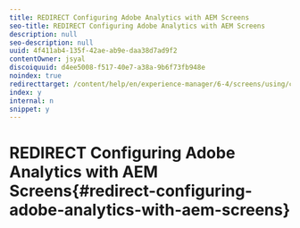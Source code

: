```yaml
---
title: REDIRECT Configuring Adobe Analytics with AEM Screens
seo-title: REDIRECT Configuring Adobe Analytics with AEM Screens
description: null
seo-description: null
uuid: 4f411ab4-135f-42ae-ab9e-daa38d7ad9f2
contentOwner: jsyal
discoiquuid: d4ee5008-f517-40e7-a38a-9b6f73fb948e
noindex: true
redirecttarget: /content/help/en/experience-manager/6-4/screens/using/configuring-adobe-analytics-aem-screens
index: y
internal: n
snippet: y
---
```


# REDIRECT Configuring Adobe Analytics with AEM Screens{#redirect-configuring-adobe-analytics-with-aem-screens}

